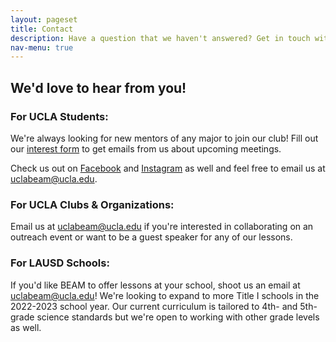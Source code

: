 ```yaml
---
layout: pageset
title: Contact
description: Have a question that we haven't answered? Get in touch with us!
nav-menu: true
---
```


## We'd love to hear from you!

### For UCLA Students:

We're always looking for new mentors of any major to join our club!
Fill out our [interest form]({{site.interest_form}}) to get emails from us about upcoming meetings.

Check us out on [Facebook]({{site.socials.Facebook}}) and [Instagram]({{site.socials.Instagram}}) as well and feel free to email us at <a href="mailto:uclabeam@ucla.edu">uclabeam@ucla.edu</a>.

### For UCLA Clubs & Organizations:

Email us at <a href="mailto:uclabeam@ucla.edu">uclabeam@ucla.edu</a> if you're interested in collaborating on an outreach event or want to be a guest speaker for any of our lessons.

### For LAUSD Schools:

If you'd like BEAM to offer lessons at your school, shoot us an email at <a href="mailto:uclabeam@ucla.edu">uclabeam@ucla.edu</a>! We're looking to expand to more Title I schools in the 2022-2023 school year. Our current curriculum is tailored to 4th- and 5th-grade science standards but we're open to working with other grade levels as well.
